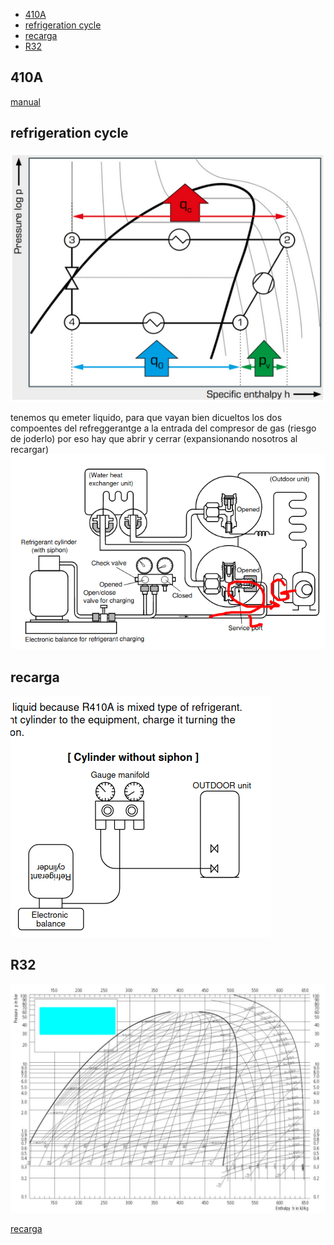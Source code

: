 
- [410A](#410a)
- [refrigeration cycle](#refrigeration-cycle)
- [recarga](#recarga)
- [R32](#r32)

## 410A
[manual](https://www.toshibaclim.com/Portals/0/Documentation/Manuels%20produits/SM_N3KV2_07_GB.PDF)
## refrigeration cycle

![](./assets/images/2021-07-06_14-14.png)



tenemos qu emeter liquido, para que vayan bien dicueltos los dos compoentes del refreggerantge a la entrada del compresor de gas (riesgo de joderlo) por eso hay que abrir y cerrar (expansionando nosotros al recargar)
![](./assets/images/2021-07-06_13-53.png)

## recarga
![](./assets/images/2021-07-06_13-39.png)


## R32
![](./assets/images/2021-07-06_16-54.png)


[recarga](https://www.elaireacondicionado.com/articulos/carga-optima-de-gas-aire-acondicionado)
